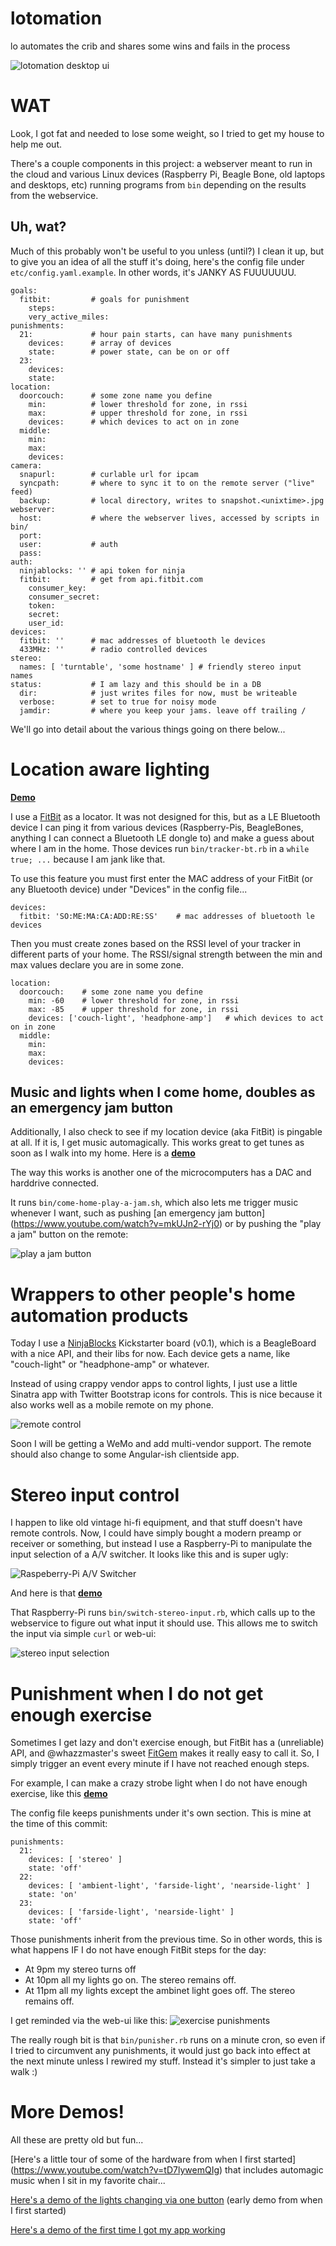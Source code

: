 lotomation
==========

lo automates the crib and shares some wins and fails in the process

![lotomation desktop ui](http://lo.ladevops.org/lotomation.png)

# WAT

Look, I got fat and needed to lose some weight, so I tried to get my house
to help me out.

There's a couple components in this project: a webserver meant to run in the 
cloud and various Linux devices (Raspberry Pi, Beagle Bone, old laptops and 
desktops, etc) running programs from `bin` depending on the results from the webservice.

## Uh, wat?

Much of this probably won't be useful to you unless (until?) I clean it up,
but to give you an idea of all the stuff it's doing, here's the config file 
under `etc/config.yaml.example`.  In other words, it's JANKY AS FUUUUUUU.

```
goals:
  fitbit:         # goals for punishment
    steps:
    very_active_miles:
punishments:
  21:             # hour pain starts, can have many punishments
    devices:      # array of devices
    state:        # power state, can be on or off
  23:
    devices:
    state:
location:
  doorcouch:      # some zone name you define
    min:          # lower threshold for zone, in rssi
    max:          # upper threshold for zone, in rssi
    devices:      # which devices to act on in zone
  middle:
    min:
    max:
    devices:
camera:
  snapurl:        # curlable url for ipcam
  syncpath:       # where to sync it to on the remote server ("live" feed)
  backup:         # local directory, writes to snapshot.<unixtime>.jpg
webserver:
  host:	          # where the webserver lives, accessed by scripts in bin/
  port:
  user:           # auth
  pass:           
auth:
  ninjablocks: '' # api token for ninja
  fitbit:         # get from api.fitbit.com
    consumer_key:
    consumer_secret:
    token:
    secret:
    user_id:
devices:
  fitbit: ''      # mac addresses of bluetooth le devices
  433MHz: ''      # radio controlled devices
stereo:
  names: [ 'turntable', 'some hostname' ] # friendly stereo input names
status:           # I am lazy and this should be in a DB
  dir:	          # just writes files for now, must be writeable
  verbose:        # set to true for noisy mode
  jamdir:         # where you keep your jams. leave off trailing /
```

We'll go into detail about the various things going on there below...

# Location aware lighting

[**Demo**](https://www.youtube.com/watch?v=c0dtQ4VUico)

I use a [FitBit](http://fitbit.com) as a locator.  It was not designed for
this, but as a LE Bluetooth device I can ping it from various devices 
(Raspberry-Pis, BeagleBones, anything I can connect a Bluetooth LE dongle to) 
and make a guess about where I am in the home.  Those devices run 
`bin/tracker-bt.rb` in a `while true; ...` because I am jank like that.

To use this feature you must first enter the MAC address of your FitBit (or any
Bluetooth device) under "Devices" in the config file...

```
devices:
  fitbit: 'SO:ME:MA:CA:ADD:RE:SS'    # mac addresses of bluetooth le devices
```

Then you must create zones based on the RSSI level of your tracker in different
parts of your home.  The RSSI/signal strength between the min and max values
declare you are in some zone.

```
location:
  doorcouch:    # some zone name you define
    min: -60    # lower threshold for zone, in rssi
    max: -85    # upper threshold for zone, in rssi
    devices: ['couch-light', 'headphone-amp']   # which devices to act on in zone
  middle:
    min:
    max:
    devices:

```

## Music and lights when I come home, doubles as an emergency jam button

Additionally, I also check to see if my location device (aka FitBit) is pingable
at all.  If it is, I get music automagically.  This works great to get tunes
as soon as I walk into my home.  Here is a [**demo**](https://www.youtube.com/watch?v=1hELb-8z134)

The way this works is another one of the microcomputers has a DAC and harddrive
connected.  

It runs `bin/come-home-play-a-jam.sh`, which also lets me trigger
music whenever I want, such as pushing [an emergency jam button]
(https://www.youtube.com/watch?v=mkUJn2-rYj0) or by pushing the "play a jam"
button on the remote:

![play a jam button](http://lo.ladevops.org/lotomation-jam-button.png)

# Wrappers to other people's home automation products

Today I use a [NinjaBlocks](https://github.com/ninjablocks) Kickstarter board 
(v0.1), which is a BeagleBoard with a nice API, and their libs for now.  Each
device gets a name, like "couch-light" or "headphone-amp" or whatever.

Instead of using crappy vendor apps to control lights, I just use a little
Sinatra app with Twitter Bootstrap icons for controls.  This is nice because it
also works well as a mobile remote on my phone.

![remote control](http://lo.ladevops.org/lotomation-mobile.png)

Soon I will be getting a WeMo and add multi-vendor support.  The remote should
also change to some Angular-ish clientside app.

# Stereo input control

I happen to like old vintage hi-fi equipment, and that stuff doesn't have
remote controls.  Now, I could have simply bought a modern preamp or receiver
or something, but instead I use a Raspberry-Pi to manipulate the input selection
of a A/V switcher.  It looks like this and is super ugly:

![Raspeberry-Pi A/V Switcher](https://pbs.twimg.com/media/BeY0lWTCQAARSLk.jpg)

And here is that [**demo**](https://www.youtube.com/watch?v=zUiWG0au5TE)

That Raspberry-Pi runs `bin/switch-stereo-input.rb`, which calls up to the 
webservice to figure out what input it should use.  This allows me to switch 
the input via simple `curl` or web-ui:

![stereo input selection](http://lo.ladevops.org/lotomation-stereo-input.png)

# Punishment when I do not get enough exercise

Sometimes I get lazy and don't exercise enough, but FitBit has a (unreliable)
API, and @whazzmaster's sweet [FitGem](https://github.com/whazzmaster/fitgem) 
makes it really easy to call it.  So, I simply trigger an event every minute
if I have not reached enough steps.

For example, I can make a crazy strobe light when I do not have enough exercise,
like this [**demo**](https://www.youtube.com/watch?v=OdBaccgz1V4)

The config file keeps punishments under it's own section.  This is mine at the
time of this commit:

```
punishments:
  21:
    devices: [ 'stereo' ]
    state: 'off'
  22:
    devices: [ 'ambient-light', 'farside-light', 'nearside-light' ]
    state: 'on'
  23:
    devices: [ 'farside-light', 'nearside-light' ]
    state: 'off'
```

Those punishments inherit from the previous time.  So in other words, this is
what happens IF I do not have enough FitBit steps for the day:
* At 9pm my stereo turns off
* At 10pm all my lights go on.  The stereo remains off.
* At 11pm all my lights except the ambinet light goes off.  The stereo remains off.

I get reminded via the web-ui like this:
![exercise punishments](http://lo.ladevops.org/lotomation-punishments.png)

The really rough bit is that `bin/punisher.rb` runs on a minute cron, so even if
I tried to circumvent any punishments, it would just go back into effect at the
next minute unless I rewired my stuff.  Instead it's simpler to just take a
walk :)

# More Demos!

All these are pretty old but fun...

[Here's a little tour of some of the hardware from when I first started]
(https://www.youtube.com/watch?v=tD7lywemQIg) that includes automagic music
when I sit in my favorite chair...

[Here's a demo of the lights changing via one button](https://www.youtube.com/watch?v=wIRvYIbpj0U) (early demo from when I first started)

[Here's a demo of the first time I got my app working](https://www.youtube.com/watch?v=7_Og7tFsIp8)
